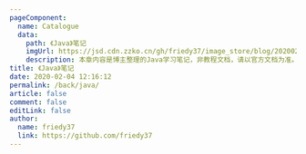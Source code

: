 ```yaml
---
pageComponent:
  name: Catalogue
  data:
    path: 《Java》笔记
    imgUrl: https://jsd.cdn.zzko.cn/gh/friedy37/image_store/blog/20200204143633.png
    description: 本章内容是博主整理的Java学习笔记，非教程文档，请以官方文档为准。
title: 《Java》笔记
date: 2020-02-04 12:16:12
permalink: /back/java/
article: false
comment: false
editLink: false
author:
  name: friedy37
  link: https://github.com/friedy37
---
```

